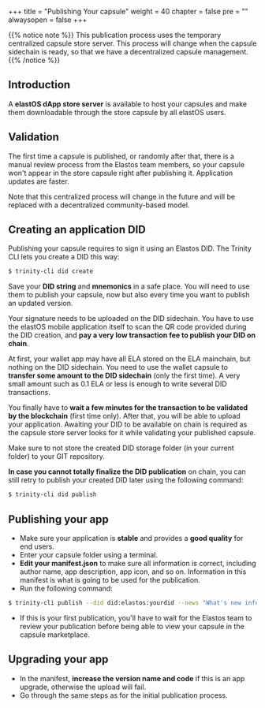 +++
title = "Publishing Your capsule"
weight = 40
chapter = false
pre = ""
alwaysopen = false
+++

{{% notice note %}}
This publication process uses the temporary centralized capsule store server. This process will change when the capsule sidechain is ready, so that we have a decentralized capsule management.
{{% /notice %}}

## Introduction

A **elastOS dApp store server** is available to host your capsules and make them downloadable through the store capsule by all elastOS users. 

## Validation

The first time a capsule is published, or randomly after that, there is a manual review process from the Elastos team members, so your capsule won't appear in the store capsule right after publishing it. Application updates are faster.

Note that this centralized process will change in the future and will be replaced with a decentralized community-based model.

## Creating an application DID

Publishing your capsule requires to sign it using an Elastos DID. The Trinity CLI lets you create a DID this way:

```bash
$ trinity-cli did create
```

Save your **DID string** and **mnemonics** in a safe place. You will need to use them to publish your capsule, now but also every time you want to publish an updated version.

Your signature needs to be uploaded on the DID sidechain. You have to use the elastOS mobile application itself to scan the QR code provided during the DID creation, and **pay a very low transaction fee to publish your DID on chain**.

At first, your wallet app may have all ELA stored on the ELA mainchain, but nothing on the DID sidechain. You need to use the wallet capsule to **transfer some amount to the DID sidechain** (only the first time). A very small amount such as 0.1 ELA or less is enough to write several DID transactions.

You finally have to **wait a few minutes for the transaction to be validated by the blockchain** (first time only). After that, you will be able to upload your application. Awaiting your DID to be available on chain is required as the capsule store server looks for it while validating your published capsule.

Make sure to not store the created DID storage folder (in your current folder) to your GIT repository.

**In case you cannot totally finalize the DID publication** on chain, you can still retry to publish your created DID later using the following command: 

```bash
$ trinity-cli did publish
```

## Publishing your app

* Make sure your application is **stable** and provides a **good quality** for end users.
* Enter your capsule folder using a terminal.
* **Edit your manifest.json** to make sure all information is correct, including author name, app description, app icon, and so on. Information in this manifest is what is going to be used for the publication. 
* Run the following command:

```bash
$ trinity-cli publish --did did:elastos:yourdid --news "What's new information"
```

* If this is your first publication, you'll have to wait for the Elastos team to review your publication before being able to view your capsule in the capsule marketplace.

## Upgrading your app

* In the manifest, **increase the version name and code** if this is an app upgrade, otherwise the upload will fail.
* Go through the same steps as for the initial publication process.
